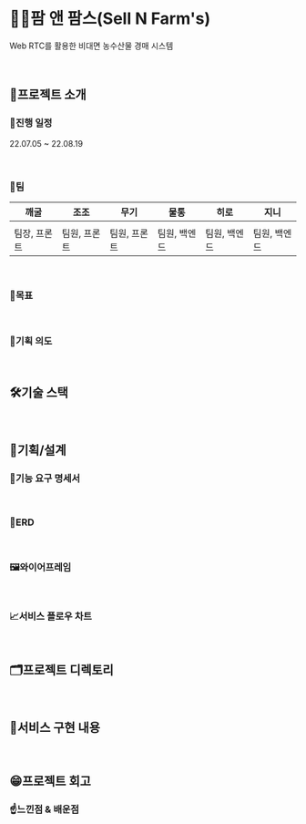 # 👨‍🌾팜 앤 팜스(Sell N Farm's)

Web RTC를 활용한 비대면 농수산물 경매 시스템

<br>

## 🚀프로젝트 소개

### 📆진행 일정

22.07.05 ~ 22.08.19

<br>

### 🤝팀

| 깨굴         | 조조         | 무기         | 물통         | 히로         | 지니         |
| ------------ | ------------ | ------------ | ------------ | ------------ | ------------ |
|              |              |              |              |              |              |
| 팀장, 프론트 | 팀원, 프론트 | 팀원, 프론트 | 팀원, 백엔드 | 팀원, 백엔드 | 팀원, 백엔드 |

<br>

### 👊목표

<br>

### 🤔기획 의도

<br>

## 🛠기술 스택

<br>

## 💼기획/설계

### 📑기능 요구 명세서

<br>

### 💾ERD

<br>

### 🖼와이어프레임

<br>

### 📈서비스 플로우 차트

<br>

## 🗂프로젝트 디렉토리

<br>

## 📱서비스 구현 내용

<br>

## 😁프로젝트 회고

### ☝느낀점 & 배운점

